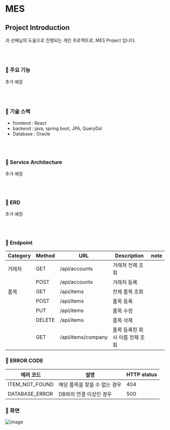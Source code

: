 # MES

## Project Introduction

과 선배님의 도움으로 진행되는 개인 프로젝트로, MES Project 입니다.

<br />

<br />

### 📌 주요 기능

추가 예정

<br />

<br />

### 📌 기술 스택

- frontend : React
- backend : java, spring boot, JPA, QueryDsl
- Database : Oracle

<br />

<br />

### 📌 Service Architecture

추가 예정

<br />

<br />

### 📌 ERD

추가 예정

<br />

<br />

### 📌 Endpoint

| Category | Method | URL                | Description        | note |
|----------|--------|--------------------|--------------------|------|
| 거래처      | GET    | /api/accounts      | 거래쳐 전체 조회          |      |
|          | POST   | /api/accounts      | 거래처 등록             |      |
| 품목       | GET    | /api/items         | 전체 품목 조회           |      |
|          | POST   | /api/items         | 품목 등록              |      |
|          | PUT    | /api/items         | 품목 수정              |      |
|          | DELETE | /api/items         | 품목 삭제              |      |
|          | GET    | /api/items/company | 품목 등록한 회사 이름 전체 조회 |      |

### 📌 ERROR CODE
| 에러 코드          | 설명                | HTTP status |
|----------------|-------------------|-------------|
| ITEM_NOT_FOUND | 해당 품목을 찾을 수 없는 경우 | 404         |
| DATABASE_ERROR | DB와의 연결 이상인 경우    | 500         |


### 📌 화면

![image](https://user-images.githubusercontent.com/110380812/215248164-da7896bb-dd2b-42d7-850b-8a1e7906a676.png)


<br />

<br />
